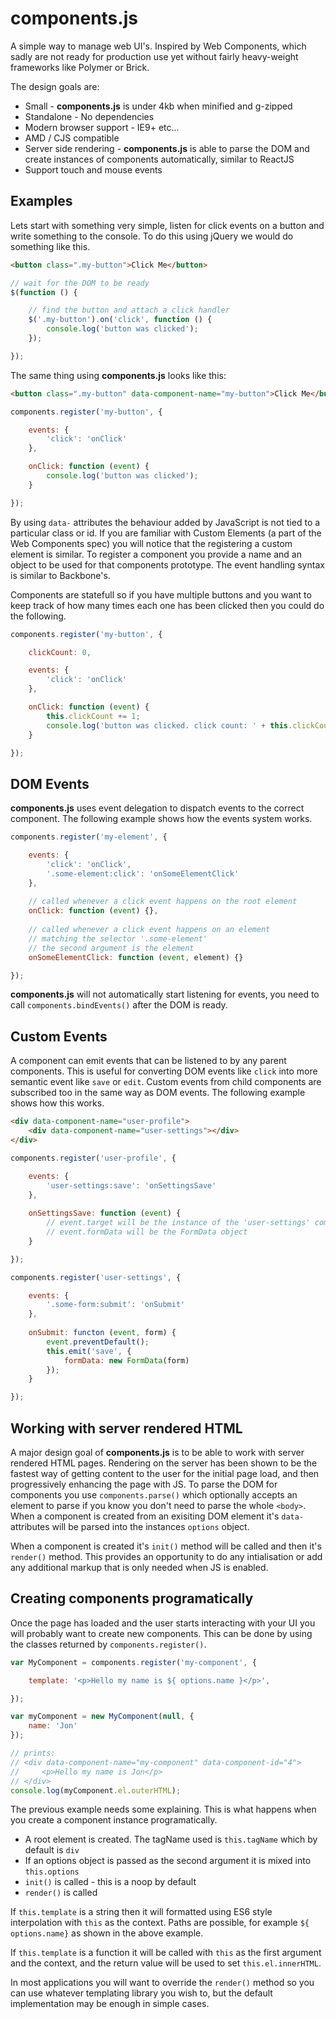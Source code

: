 # components.js

A simple way to manage web UI's. Inspired by Web Components, which sadly are not ready for production use yet without fairly heavy-weight frameworks like Polymer or Brick.

The design goals are:

* Small - **components.js** is under 4kb when minified and g-zipped
* Standalone - No dependencies
* Modern browser support - IE9+ etc...
* AMD / CJS compatible
* Server side rendering - **components.js** is able to parse the DOM and create instances of components automatically, similar to ReactJS
* Support touch and mouse events

## Examples

Lets start with something very simple, listen for click events on a button and write something to the console. To do this using jQuery we would do something like this.

```html
<button class=".my-button">Click Me</button>
```

```js
// wait for the DOM to be ready
$(function () {

    // find the button and attach a click handler
    $('.my-button').on('click', function () {
        console.log('button was clicked');
    });

});
```

The same thing using **components.js** looks like this:

```html
<button class=".my-button" data-component-name="my-button">Click Me</button>
```

```js
components.register('my-button', {

    events: {
        'click': 'onClick'
    },

    onClick: function (event) {
        console.log('button was clicked');
    }

});
```

By using `data-` attributes the behaviour added by JavaScript is not tied to a particular class or id. If you are familiar with Custom Elements (a part of the Web Components spec) you will notice that the registering a custom element is similar. To register a component you provide a name and an object to be used for that components prototype. The event handling syntax is similar to Backbone's.

Components are statefull so if you have multiple buttons and you want to keep track of how many times each one has been clicked then you could do the following.

```js
components.register('my-button', {

    clickCount: 0,

    events: {
        'click': 'onClick'
    },

    onClick: function (event) {
        this.clickCount += 1;
        console.log('button was clicked. click count: ' + this.clickCount);
    }

});
```


## DOM Events
**components.js** uses event delegation to dispatch events to the correct component. The following example shows how the events system works.

```js
components.register('my-element', {

    events: {
        'click': 'onClick',
        '.some-element:click': 'onSomeElementClick'
    },
    
    // called whenever a click event happens on the root element
    onClick: function (event) {},
    
    // called whenever a click event happens on an element 
    // matching the selector '.some-element'
    // the second argument is the element
    onSomeElementClick: function (event, element) {}

});
```

**components.js** will not automatically start listening for events, you need to call `components.bindEvents()` after the DOM is ready. 


## Custom Events
A component can emit events that can be listened to by any parent components. This is useful for converting DOM events like `click` into more semantic event like `save` or `edit`. Custom events from child components are subscribed too in the same way as DOM events. The following example shows how this works.

```html
<div data-component-name="user-profile">
    <div data-component-name="user-settings"></div>
</div>
```

```js
components.register('user-profile', {

    events: {
        'user-settings:save': 'onSettingsSave'
    },
    
    onSettingsSave: function (event) {
        // event.target will be the instance of the 'user-settings' component that emitted the event
        // event.formData will be the FormData object
    }

});

components.register('user-settings', {

    events: {
        '.some-form:submit': 'onSubmit'
    },
    
    onSubmit: functon (event, form) {
        event.preventDefault();
        this.emit('save', {
            formData: new FormData(form)
        });
    }

});
```


## Working with server rendered HTML
A major design goal of **components.js** is to be able to work with server rendered HTML pages. Rendering on the server has been shown to be the fastest way of getting content to the user for the initial page load, and then progressively enhancing the page with JS. To parse the DOM for components you use `components.parse()` which optionally accepts an element to parse if you know you don't need to parse the whole `<body>`. When a component is created from an exisiting DOM element it's `data-` attributes will be parsed into the instances `options` object.

When a component is created it's `init()` method will be called and then it's `render()` method. This provides an opportunity to do any intialisation or add any additional markup that is only needed when JS is enabled.


## Creating components programatically
Once the page has loaded and the user starts interacting with your UI you will probably want to create new components. This can be done by using the classes returned by `components.register()`.

```js
var MyComponent = components.register('my-component', {

    template: '<p>Hello my name is ${ options.name }</p>',

});

var myComponent = new MyComponent(null, {
    name: 'Jon'
});

// prints:
// <div data-component-name="my-component" data-component-id="4">
//     <p>Hello my name is Jon</p>
// </div>
console.log(myComponent.el.outerHTML);
```

The previous example needs some explaining. This is what happens when you create a component instance programatically.

* A root element is created. The tagName used is `this.tagName` which by default is `div`
* If an options object is passed as the second argument it is mixed into `this.options`
* `init()` is called - this is a noop by default
* `render()` is called

If `this.template` is a string then it will formatted using ES6 style interpolation with `this` as the context. Paths are possible, for example `${ options.name}` as shown in the above example.

If `this.template` is a function it will be called with `this` as the first argument and the context, and the return value will be used to set `this.el.innerHTML`.

In most applications you will want to override the `render()` method so you can use whatever templating library you wish to, but the default implementation may be enough in simple cases. 



